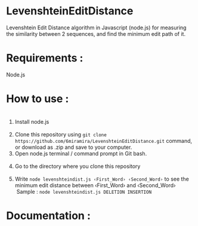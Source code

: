 # LevenshteinEditDistance
Levenshtein Edit Distance algorithm in Javascript (node.js) for measuring the similarity between 2 sequences, and find the minimum edit path of it.

# Requirements :
Node.js

# How to use :
<ol>
  <li>Install node.js</li>
  <li>Clone this repository using <code>git clone https://github.com/6miramira/LevenshteinEditDistance.git</code> command, or download as .zip and save to your computer.</li>
  <li>Open node.js terminal / command prompt in Git bash.</li>
  <li>Go to the directory where you clone this repository</li>
  <li>Write <code>node levenshteindist.js &lsaquo;First_Word&rsaquo; &lsaquo;Second_Word&rsaquo;</code> to see the minimum edit distance between &lsaquo;First_Word&rsaquo; and &lsaquo;Second_Word&rsaquo;<br/>
  Sample : <code>node levenshteindist.js DELETION INSERTION</code>
  </li>
</ol>

# Documentation :
